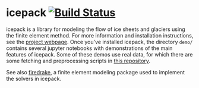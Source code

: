
# icepack [![Build Status](https://travis-ci.org/icepack/icepack.svg?branch=master)](https://travis-ci.org/icepack/icepack)

icepack is a library for modeling the flow of ice sheets and glaciers using the finite element method.
For more information and installation instructions, see the [project webpage](https://icepack.github.io).
Once you've installed icepack, the directory `demo/` contains several jupyter notebooks with demonstrations of the main features of icepack.
Some of these demos use real data, for which there are some fetching and preprocessing scripts in [this repository](https://github.com/icepack/icepack-data).

See also [firedrake](https://www.firedrakeproject.org), a finite element modeling package used to implement the solvers in icepack.


